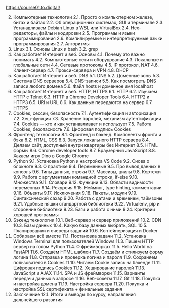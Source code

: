https://course01.to.digital/

2. Компьютерные технологии
2.1. Просто о компьютерном железе, битах и байтах
2.2. Об операционных системах, GUI и терминале
2.3. Устанавливаем Debian Linux в WSL или VirtualBox
2.4. Hex-редакторы, файлы и кодировки
2.5. Программы и языки программирования
2.6. Компилируемые и интерпретируемые языки программирования
2.7. Алгоритмы
3. Linux
3.1. Основы Linux и bash
3.2. grep
4. Как работает Интернет и веб. Основы
4.1. Почему это важно понимать
4.2. Компьютерные сети и оборудование
4.3. Локальные и глобальные сети
4.4. Сетевые протоколы
4.5. IP протокол, NAT
4.6. Клиент-сервер
4.7. Прокси-сервера и VPN
4.8. DHCP
5. Как работает Интернет и веб. DNS
5.1. DNS
5.2. Доменные зоны
5.3. Система DNS серверов
5.4. DNS-записи
5.5. Как посмотреть DNS записи любого домена
5.6. Файл hosts и доменное имя localhost
6. Как работает Интернет и веб. HTTP, HTTPS
6.1. HTTP
6.2. Изучаем HTTP с Telnet
6.3. HTTP в Chrome Developer Tools
6.4. HTTP2 и HTTP3
6.5. URI и URL
6.6. Как данные передаются на сервер
6.7. HTTPS
7. Cookies, сессии, безопасность
7.1. Аутентификация и авторизация
7.2. Хеш-функции
7.3. Хранение паролей, механизм аутентификации
7.4. Cookies — кто и как устанавливает и использует
7.5. Работа Cookies, безопасность
7.6. Цифровая подпись Cookies
8. Фронтенд технологии
8.1. Фронтенд и бэкенд. Компоненты фронта и бэка
8.2. HTML, CSS
8.3. Запуск локального HTTP сервера
8.4. Делаем сайт, доступный внутри квартиры без Интернет
8.5. HTML формы
8.6. Chrome developer tools
8.7. Браузерный JavaScript
8.8. Хакаем игру Dino в Google Chrome
9. Python
9.1. Установка Python и настройка VS Code
9.2. Снова о блокноте
9.3. О практике
9.4. Переменные
9.5. Про вывод данных в консоль
9.6. Типы данных, строки
9.7. Массивы, циклы
9.8. Кортежи
9.9. Работа с аргументами командной строки, if-else
9.10. Множества
9.11. Словари
9.12. Функции
9.13. Области видимости переменных
9.14. Рекурсия
9.15. Нейминг, type hinting, комментарии
9.16. Объекты
9.17. Исключения
9.18. Пакеты, модули
9.19. Синтаксический сахар
9.20. Работа с датами и временем, таймзоны
9.21. Удобные няшки стандартной библиотеки
9.22. Virtualenv, pip и сторонние библиотеки
9.23. Баги и работа с ними
9.24. Критерии хорошей программы
10. Бэкенд технологии
10.1. Веб-сервер и сервер приложений
10.2. CDN
10.3. Базы данных
10.4. Какую базу данных выбрать, SQL
10.5. Планировщики и очереди заданий
10.6. Контейнеризация и Docker
11. Собираем всё вместе
11.1. Постановка задачи
11.2. Установка Windows Terminal для пользователей Windows
11.3. Пишем HTTP сервер на голом Python
11.4. О фреймворках
11.5. Hello World на FastAPI
11.6. Создаём HTML шаблон
11.7. Создаём и стилизуем форму логина
11.8. Отправка и проверка логина и пароля
11.9. Сохраняем пользователя в Cookies
11.10. Читаем Cookie запись на бэкенде
11.11. Цифровая подпись Cookies
11.12. Хеширование паролей
11.13. JavaScript и AJAX
11.14. SPA и JS фреймворки
11.15. Варианты передачи данных в запросе
11.16. Веб-сокеты
11.17. Git
11.18. Покупка и настройка домена
11.19. Настройка сервера
11.20. Покупка и настройка SSL сертификата + финальные задания
12. Заключение
12.1. Итоги и выводы по курсу, направления дальнейшего развития
